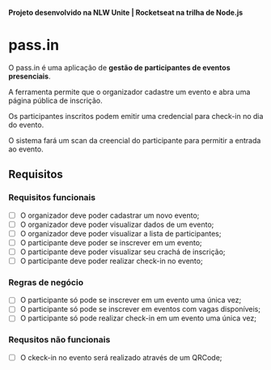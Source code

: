 **Projeto desenvolvido na NLW Unite | Rocketseat na trilha de Node.js**

# pass.in

O pass.in é uma aplicação de **gestão de participantes de eventos presenciais**.

A ferramenta permite que o organizador cadastre um evento e abra uma página pública de inscrição.

Os participantes inscritos podem emitir uma credencial para check-in no dia do evento. 

O sistema fará um scan da creencial do participante para permitir a entrada ao evento. 

## Requisitos

### Requisitos funcionais

- [ ] O organizador deve poder cadastrar um novo evento;
- [ ] O organizador deve poder visualizar dados de um evento;
- [ ] O organizador deve poder visualizar a lista de participantes;
- [ ] O participante deve poder se inscrever em um evento;
- [ ] O participante deve poder visualizar seu crachá de inscrição;
- [ ] O participante deve poder realizar check-in no evento;

### Regras de negócio

- [ ] O participante só pode se inscrever em um evento uma única vez;
- [ ] O participante só pode se inscrever em eventos com vagas disponíveis;
- [ ] O participante só pode realizar check-in em um evento uma única vez;

### Requsitos não funcionais

- [ ] O ckeck-in no evento será realizado através de um QRCode; 